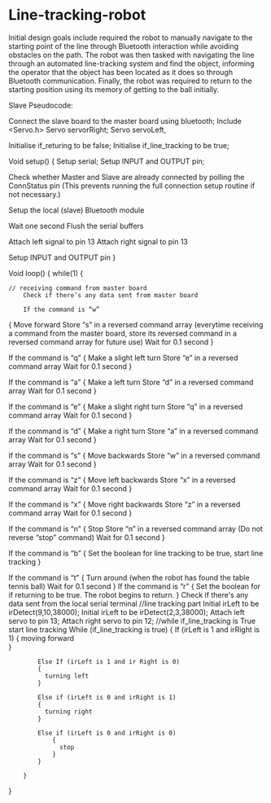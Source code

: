 # Line-tracking-robot

Initial design goals include required the robot to manually navigate to the starting point of the line through Bluetooth interaction while avoiding obstacles on the path. The robot was then tasked with navigating the line through an automated line-tracking system and find the object, informing the operator that the object has been located as it does so through Bluetooth communication. Finally, the robot was required to return to the starting position using its memory of getting to the ball initially.


Slave Pseudocode:

Connect the slave board to the master board using bluetooth;
Include <Servo.h>
Servo servorRight;
Servo servoLeft,

Initialise if_returing to be false;
Initialise if_line_tracking to be true;

Void setup() 
{
Setup serial;
Setup INPUT and OUTPUT pin;

Check whether Master and Slave are already connected by polling the ConnStatus pin (This prevents running the full connection setup routine if not necessary.)

Setup the local (slave) Bluetooth module

Wait one second 
Flush the serial buffers

Attach left signal to pin 13
Attach right signal to pin 13

Setup INPUT and OUTPUT pin
} 

Void loop()
{
	while(1)
		{

	// receiving command from master board
		Check if there’s any data sent from master board

		If the command is “w” 
{
Move forward
Store “s” in a reversed command array (everytime receiving a command from the master board, store its reversed command in a reversed command array for future use)
Wait for 0.1 second
}

If the command is “q” {
Make a slight left turn 
Store “e” in a reversed command array 
Wait for 0.1 second
}

If the command is “a” {
Make a left turn 
Store “d” in a reversed command array 
Wait for 0.1 second
}

If the command is “e” {
Make a slight right turn 
Store “q” in a reversed command array 
Wait for 0.1 second
}

If the command is “d” {
Make a right turn 
Store “a” in a reversed command array 
Wait for 0.1 second
}

If the command is “s” {
Move backwards
Store “w” in a reversed command array 
Wait for 0.1 second
}

If the command is “z” {
Move left backwards
Store “x” in a reversed command array 
Wait for 0.1 second
}

If the command is “x” {
Move right backwards
Store “z” in a reversed command array 
Wait for 0.1 second
}

If the command is “n” {
Stop
Store “n” in a reversed command array  (Do not reverse “stop” command)
Wait for 0.1 second
}

If the command is “b” {
Set the boolean for line tracking to be true, start line tracking
}

If the command is “t” {
Turn around (when the robot has found the table tennis ball)
Wait for 0.1 second
}
If the command is “r” {
Set the boolean for if returning to be true. 
The robot begins to return.
}
Check if there's any data sent from the local serial terminal
		//line tracking part
		Initial irLeft to be irDetect(9,10,38000);
		Initial irLeft to be irDetect(2,3,38000);
		Attach left servo to pin 13;
		Attach right servo to pin 12;
		//while if_line_tracking is True start line tracking
		While (if_line_tracking is true)
			{
			If (irLeft is 1 and irRight is 1)
				{
				moving forward				
				}

			Else If (irLeft is 1 and ir Right is 0)
			{
			  turning left
			}

			Else if (irLeft is 0 and irRight is 1)
			{
			  turning right
			}

			Else if (irLeft is 0 and irRight is 0)
				{
				  stop
				}
			}

		}
}

